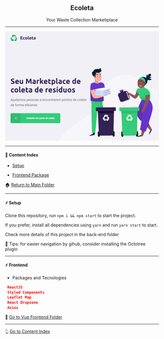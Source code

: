 <h2 align="center">Ecoleta</h2>
<p align="center">Your Waste Collection Marketiplace</p>

---

![Ecoleta](https://github.com/lipex360x/ecoleta/blob/master/assets/screen.jpg)

---

#### :bookmark_tabs: Content Index

- [Setup](#zap-setup)

- [Frontend Package](#zap-frontend)

:house: [Return to Main Folder](https://github.com/lipex360x/ecoleta)

---


#### :zap: Setup

Clone this repository, run `npm i && npm start` to start the project.

If you prefer, install all dependencies using `yarn` and run `yarn start` to start.

Check more details of this project in the back-end folder

📌 Tips: for easier navigation by gihub, consider installing the Octotree plugin

---

#### :zap: Frontend

* Packages and Tecnologies
```json
 ReactJS
 Styled Components
 Leaflet Map
 React Dropzone
 Axios
```
:rocket: [Go to Vue Frontend Folder](https://github.com/lipex360x/ecoleta/tree/master/frontend)

---

:point_up_2: [Go to Content Index](#bookmark_tabs-content-index)
